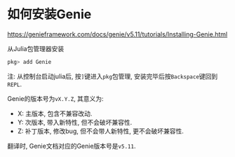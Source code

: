 # 如何安装Genie

https://genieframework.com/docs/genie/v5.11/tutorials/Installing-Genie.html

从Julia包管理器安装

```julia
pkg> add Genie
```

注: 从控制台启动julia后, 按`]`键进入`pkg`包管理, 安装完毕后按`Backspace`键回到`REPL`.

Genie的版本号为`vX.Y.Z`, 其意义为:

- X: 主版本, 包含不兼容改动.
- Y: 次版本, 带入新特性, 但不会破坏兼容性.
- Z: 补丁版本, 修改bug, 但不会带人新特性, 更不会破坏兼容性.

翻译时, Genie文档对应的Genie版本号是`v5.11`.